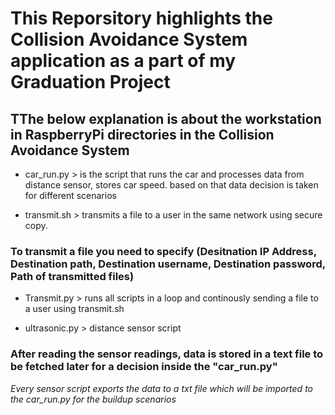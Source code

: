 # This Reporsitory highlights the Collision Avoidance System application as a part of my Graduation Project #
## TThe below explanation is about the workstation in RaspberryPi directories in the Collision Avoidance System ##

- car_run.py > is the script that runs the car and processes data from distance sensor, stores car speed. based on that data decision is taken for different scenarios

- transmit.sh > transmits a file to a user in the same network using secure copy. 
### To transmit a file you need to specify (Desitnation IP Address, Destination path, Destination username, Destination password, Path of transmitted files)

- Transmit.py > runs all scripts in a loop and continously sending a file to a user using transmit.sh

- ultrasonic.py > distance sensor script
### After reading the sensor readings, data is stored in a text file to be fetched later for a decision inside the "car_run.py"

*Every sensor script exports the data to a txt file which will be imported to the car_run.py for the buildup scenarios*

